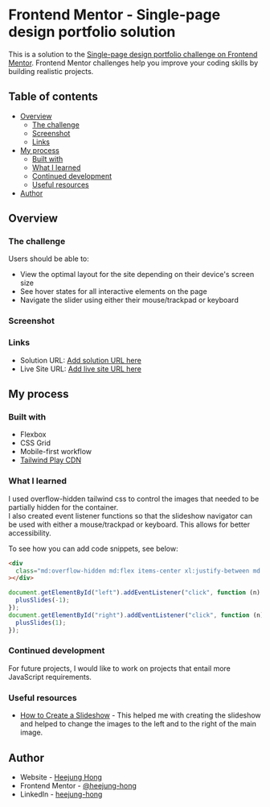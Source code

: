 # Frontend Mentor - Single-page design portfolio solution

This is a solution to the [Single-page design portfolio challenge on Frontend Mentor](https://www.frontendmentor.io/challenges/singlepage-design-portfolio-2MMhyhfKVo). Frontend Mentor challenges help you improve your coding skills by building realistic projects.

## Table of contents

- [Overview](#overview)
  - [The challenge](#the-challenge)
  - [Screenshot](#screenshot)
  - [Links](#links)
- [My process](#my-process)
  - [Built with](#built-with)
  - [What I learned](#what-i-learned)
  - [Continued development](#continued-development)
  - [Useful resources](#useful-resources)
- [Author](#author)

## Overview

### The challenge

Users should be able to:

- View the optimal layout for the site depending on their device's screen size
- See hover states for all interactive elements on the page
- Navigate the slider using either their mouse/trackpad or keyboard

### Screenshot

### Links

- Solution URL: [Add solution URL here](https://your-solution-url.com)
- Live Site URL: [Add live site URL here](https://your-live-site-url.com)

## My process

### Built with

- Flexbox
- CSS Grid
- Mobile-first workflow
- [Tailwind Play CDN](https://tailwindcss.com/docs/installation/play-cdn)

### What I learned

I used overflow-hidden tailwind css to control the images that needed to be partially hidden for the container. <br>
I also created event listener functions so that the slideshow navigator can be used with either a mouse/trackpad or keyboard. This allows for better accessibility.

To see how you can add code snippets, see below:

```html
<div
  class="md:overflow-hidden md:flex items-center xl:justify-between md:w-[768px] xl:w-[1111px] md:mt-[50px] xl:mt-[100px] xl:m-auto"
></div>
```

```js
document.getElementById("left").addEventListener("click", function (n) {
  plusSlides(-1);
});
document.getElementById("right").addEventListener("click", function (n) {
  plusSlides(1);
});
```

### Continued development

For future projects, I would like to work on projects that entail more JavaScript requirements.

### Useful resources

- [How to Create a Slideshow](https://www.w3schools.com/howto/tryit.asp?filename=tryhow_js_slideshow) - This helped me with creating the slideshow and helped to change the images to the left and to the right of the main image.

## Author

- Website - [Heejung Hong](https://heejunghong.com/)
- Frontend Mentor - [@heejung-hong](https://www.frontendmentor.io/profile/heejung-hong)
- LinkedIn - [heejung-hong](https://www.linkedin.com/in/heejung-hong/)
